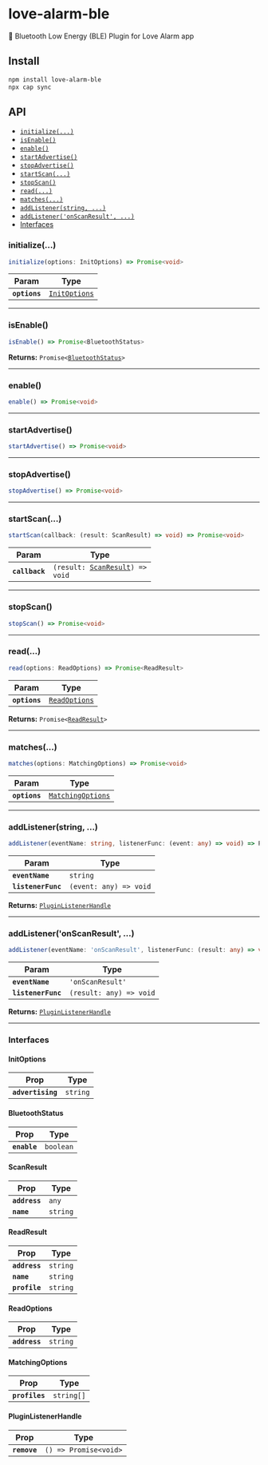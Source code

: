 # love-alarm-ble

🔌 Bluetooth Low Energy (BLE) Plugin for Love Alarm app

## Install

```bash
npm install love-alarm-ble
npx cap sync
```

## API

<docgen-index>

- [`initialize(...)`](#initialize)
- [`isEnable()`](#isenable)
- [`enable()`](#enable)
- [`startAdvertise()`](#startadvertise)
- [`stopAdvertise()`](#stopadvertise)
- [`startScan(...)`](#startscan)
- [`stopScan()`](#stopscan)
- [`read(...)`](#read)
- [`matches(...)`](#matches)
- [`addListener(string, ...)`](#addlistenerstring)
- [`addListener('onScanResult', ...)`](#addlisteneronscanresult)
- [Interfaces](#interfaces)

</docgen-index>

<docgen-api>
<!--Update the source file JSDoc comments and rerun docgen to update the docs below-->

### initialize(...)

```typescript
initialize(options: InitOptions) => Promise<void>
```

| Param         | Type                                                |
| ------------- | --------------------------------------------------- |
| **`options`** | <code><a href="#initoptions">InitOptions</a></code> |

---

### isEnable()

```typescript
isEnable() => Promise<BluetoothStatus>
```

**Returns:** <code>Promise&lt;<a href="#bluetoothstatus">BluetoothStatus</a>&gt;</code>

---

### enable()

```typescript
enable() => Promise<void>
```

---

### startAdvertise()

```typescript
startAdvertise() => Promise<void>
```

---

### stopAdvertise()

```typescript
stopAdvertise() => Promise<void>
```

---

### startScan(...)

```typescript
startScan(callback: (result: ScanResult) => void) => Promise<void>
```

| Param          | Type                                                                   |
| -------------- | ---------------------------------------------------------------------- |
| **`callback`** | <code>(result: <a href="#scanresult">ScanResult</a>) =&gt; void</code> |

---

### stopScan()

```typescript
stopScan() => Promise<void>
```

---

### read(...)

```typescript
read(options: ReadOptions) => Promise<ReadResult>
```

| Param         | Type                                                |
| ------------- | --------------------------------------------------- |
| **`options`** | <code><a href="#readoptions">ReadOptions</a></code> |

**Returns:** <code>Promise&lt;<a href="#readresult">ReadResult</a>&gt;</code>

---

### matches(...)

```typescript
matches(options: MatchingOptions) => Promise<void>
```

| Param         | Type                                                        |
| ------------- | ----------------------------------------------------------- |
| **`options`** | <code><a href="#matchingoptions">MatchingOptions</a></code> |

---

### addListener(string, ...)

```typescript
addListener(eventName: string, listenerFunc: (event: any) => void) => PluginListenerHandle
```

| Param              | Type                                 |
| ------------------ | ------------------------------------ |
| **`eventName`**    | <code>string</code>                  |
| **`listenerFunc`** | <code>(event: any) =&gt; void</code> |

**Returns:** <code><a href="#pluginlistenerhandle">PluginListenerHandle</a></code>

---

### addListener('onScanResult', ...)

```typescript
addListener(eventName: 'onScanResult', listenerFunc: (result: any) => void) => PluginListenerHandle
```

| Param              | Type                                  |
| ------------------ | ------------------------------------- |
| **`eventName`**    | <code>'onScanResult'</code>           |
| **`listenerFunc`** | <code>(result: any) =&gt; void</code> |

**Returns:** <code><a href="#pluginlistenerhandle">PluginListenerHandle</a></code>

---

### Interfaces

#### InitOptions

| Prop              | Type                |
| ----------------- | ------------------- |
| **`advertising`** | <code>string</code> |

#### BluetoothStatus

| Prop         | Type                 |
| ------------ | -------------------- |
| **`enable`** | <code>boolean</code> |

#### ScanResult

| Prop          | Type                |
| ------------- | ------------------- |
| **`address`** | <code>any</code>    |
| **`name`**    | <code>string</code> |

#### ReadResult

| Prop          | Type                |
| ------------- | ------------------- |
| **`address`** | <code>string</code> |
| **`name`**    | <code>string</code> |
| **`profile`** | <code>string</code> |

#### ReadOptions

| Prop          | Type                |
| ------------- | ------------------- |
| **`address`** | <code>string</code> |

#### MatchingOptions

| Prop           | Type                  |
| -------------- | --------------------- |
| **`profiles`** | <code>string[]</code> |

#### PluginListenerHandle

| Prop         | Type                                      |
| ------------ | ----------------------------------------- |
| **`remove`** | <code>() =&gt; Promise&lt;void&gt;</code> |

</docgen-api>
